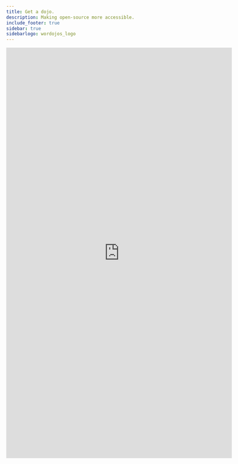 ```yaml
---
title: Get a dojo.
description: Making open-source more accessible.
include_footer: true
sidebar: true
sidebarlogo: wordojos_logo
---
```

<iframe src="https://workmates.live/marketplace-2" style="width: 120%;height: 1100px;overflow: hidden;border: none;" align="middle"></iframe>